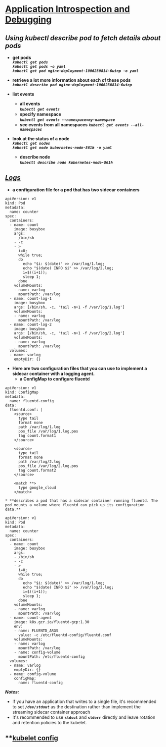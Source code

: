 # [Application Introspection and Debugging](https://kubernetes.io/docs/tasks/debug-application-cluster/debug-application-introspection/)
## ***Using kubectl describe pod to fetch details about pods***

* **get pods**<br>
***`kubectl get pods`***<br>
***`kubectl get pods -o yaml`***<br>
***`kubectl get pod nginx-deployment-1006230814-6winp -o yaml`***<br>

* **retrieve a lot more information about each of these pods**<br>
***`kubectl describe pod nginx-deployment-1006230814-6winp`***<br>

* **list events**
    * **all events**<br>
***`kubectl get events`***
    * **specify namespace**<br>
***`kubectl get events --namespace=my-namespace`***
    * **see events from all namespaces**
***`kubectl get events --all-namespaces`***

* **look at the status of a node**<br>
***`kubectl get nodes`***<br>
***`kubectl get node kubernetes-node-861h -o yaml`***<br>
    * **describe node**<br>
***`kubectl describe node kubernetes-node-861h`***<br>

## ***[Logs](https://kubernetes.io/docs/concepts/cluster-administration/logging/)***
* **a configuration file for a pod that has two sidecar containers**
```
apiVersion: v1
kind: Pod
metadata:
  name: counter
spec:
  containers:
  - name: count
    image: busybox
    args:
    - /bin/sh
    - -c
    - >
      i=0;
      while true;
      do
        echo "$i: $(date)" >> /var/log/1.log;
        echo "$(date) INFO $i" >> /var/log/2.log;
        i=$((i+1));
        sleep 1;
      done
    volumeMounts:
    - name: varlog
      mountPath: /var/log
  - name: count-log-1
    image: busybox
    args: [/bin/sh, -c, 'tail -n+1 -f /var/log/1.log']
    volumeMounts:
    - name: varlog
      mountPath: /var/log
  - name: count-log-2
    image: busybox
    args: [/bin/sh, -c, 'tail -n+1 -f /var/log/2.log']
    volumeMounts:
    - name: varlog
      mountPath: /var/log
  volumes:
  - name: varlog
    emptyDir: {}
```
* **Here are two configuration files that you can use to implement a sidecar container with a logging agent.**
    * **a ConfigMap to configure fluentd**
```
apiVersion: v1
kind: ConfigMap
metadata:
  name: fluentd-config
data:
  fluentd.conf: |
    <source>
      type tail
      format none
      path /var/log/1.log
      pos_file /var/log/1.log.pos
      tag count.format1
    </source>

    <source>
      type tail
      format none
      path /var/log/2.log
      pos_file /var/log/2.log.pos
      tag count.format2
    </source>

    <match **>
      type google_cloud
    </match>
```
    * **describes a pod that has a sidecar container running fluentd. The pod mounts a volume where fluentd can pick up its configuration data.**
```
apiVersion: v1
kind: Pod
metadata:
  name: counter
spec:
  containers:
  - name: count
    image: busybox
    args:
    - /bin/sh
    - -c
    - >
      i=0;
      while true;
      do
        echo "$i: $(date)" >> /var/log/1.log;
        echo "$(date) INFO $i" >> /var/log/2.log;
        i=$((i+1));
        sleep 1;
      done
    volumeMounts:
    - name: varlog
      mountPath: /var/log
  - name: count-agent
    image: k8s.gcr.io/fluentd-gcp:1.30
    env:
    - name: FLUENTD_ARGS
      value: -c /etc/fluentd-config/fluentd.conf
    volumeMounts:
    - name: varlog
      mountPath: /var/log
    - name: config-volume
      mountPath: /etc/fluentd-config
  volumes:
  - name: varlog
    emptyDir: {}
  - name: config-volume
    configMap:
      name: fluentd-config
```
***Notes:***
* If you have an application that writes to a single file, it's recommended to set ***`/dev/stdout`*** as the destination rather than implement the streaming sidecar container approach<br>
* It's recommended to use **`stdout`** and **`stderr`** directly and leave rotation and retention policies to the kubelet.<br>

## **[kubelet config](https://kubernetes.io/docs/reference/config-api/kubelet-config.v1beta1/)
